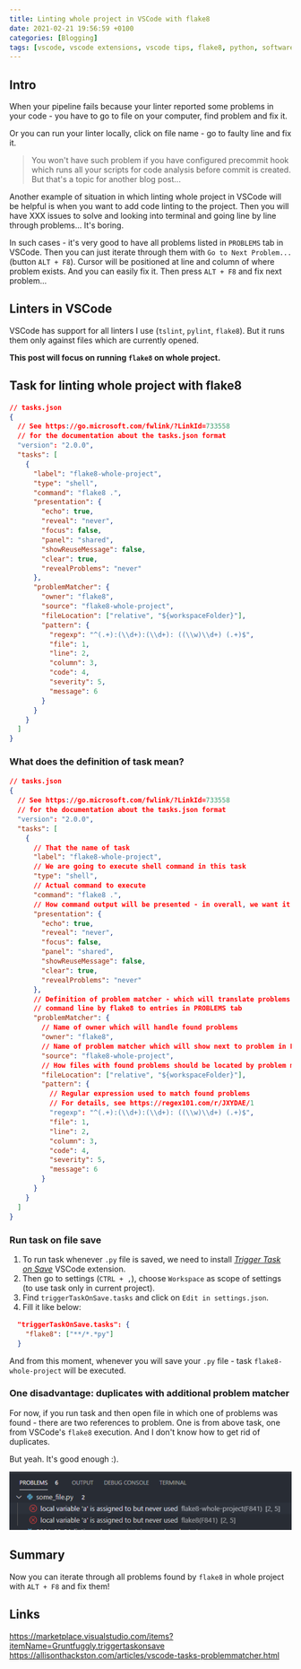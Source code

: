 ```yaml
---
title: Linting whole project in VSCode with flake8
date: 2021-02-21 19:56:59 +0100
categories: [Blogging]
tags: [vscode, vscode extensions, vscode tips, flake8, python, software development, programming]
---
```


## Intro

When your pipeline fails because your linter reported some problems in your code -
you have to go to file on your computer, find problem and fix it.

Or you can run your linter locally, click on file name - go to faulty line and fix it.

> You won't have such problem if you have configured precommit hook which runs all
> your scripts for code analysis before commit is created.
> But that's a topic for another blog post...

Another example of situation in which linting whole project in VSCode will be
helpful is when you want to add code linting to the project.
Then you will have XXX issues to solve and looking into terminal and going line by
line through problems... It's boring.

In such cases - it's very good to have all problems listed in `PROBLEMS` tab in VSCode.
Then you can just iterate through them with `Go to Next Problem...` (button `ALT + F8`).
Cursor will be positioned at line and column of where problem exists. And you can
easily fix it. Then press `ALT + F8` and fix next problem...

## Linters in VSCode

VSCode has support for all linters I use (`tslint`, `pylint`, `flake8`).
But it runs them only against files which are currently opened.


**This post will focus on running `flake8` on whole project.**

## Task for linting whole project with flake8

```json
// tasks.json
{
  // See https://go.microsoft.com/fwlink/?LinkId=733558
  // for the documentation about the tasks.json format
  "version": "2.0.0",
  "tasks": [
    {
      "label": "flake8-whole-project",
      "type": "shell",
      "command": "flake8 .",
      "presentation": {
        "echo": true,
        "reveal": "never",
        "focus": false,
        "panel": "shared",
        "showReuseMessage": false,
        "clear": true,
        "revealProblems": "never"
      },
      "problemMatcher": {
        "owner": "flake8",
        "source": "flake8-whole-project",
        "fileLocation": ["relative", "${workspaceFolder}"],
        "pattern": {
          "regexp": "^(.+):(\\d+):(\\d+): ((\\w)\\d+) (.+)$",
          "file": 1,
          "line": 2,
          "column": 3,
          "code": 4,
          "severity": 5,
          "message": 6
        }
      }
    }
  ]
}

```

### What does the definition of task mean?

```json
// tasks.json
{
  // See https://go.microsoft.com/fwlink/?LinkId=733558
  // for the documentation about the tasks.json format
  "version": "2.0.0",
  "tasks": [
    {
      // That the name of task
      "label": "flake8-whole-project",
      // We are going to execute shell command in this task
      "type": "shell",
      // Actual command to execute
      "command": "flake8 .",
      // How command output will be presented - in overall, we want it to be silent
      "presentation": {
        "echo": true,
        "reveal": "never",
        "focus": false,
        "panel": "shared",
        "showReuseMessage": false,
        "clear": true,
        "revealProblems": "never"
      },
      // Definition of problem matcher - which will translate problems reported in
      // command line by flake8 to entries in PROBLEMS tab
      "problemMatcher": {
        // Name of owner which will handle found problems
        "owner": "flake8",
        // Name of problem matcher which will show next to problem in PROBLEMS tab
        "source": "flake8-whole-project",
        // How files with found problems should be located by problem matcher
        "fileLocation": ["relative", "${workspaceFolder}"],
        "pattern": {
          // Regular expression used to match found problems
          // For details, see https://regex101.com/r/JXYDAE/1
          "regexp": "^(.+):(\\d+):(\\d+): ((\\w)\\d+) (.+)$",
          "file": 1,
          "line": 2,
          "column": 3,
          "code": 4,
          "severity": 5,
          "message": 6
        }
      }
    }
  ]
}
```

### Run task on file save

1. To run task whenever `.py` file is saved, we need to install
[_Trigger Task on Save_](https://marketplace.visualstudio.com/items?itemName=Gruntfuggly.triggertaskonsave)
VSCode extension.
2. Then go to settings (`CTRL + ,`), choose `Workspace` as scope of settings (to use task only in current project).
3. Find `triggerTaskOnSave.tasks` and click on `Edit in settings.json`.
4. Fill it like below:

  ```json
    "triggerTaskOnSave.tasks": {
      "flake8": ["**/*.*py"]
    }
  ```

And from this moment, whenever you will save your `.py` file - task `flake8-whole-project`  will be executed.

### One disadvantage: duplicates with additional problem matcher

For now, if you run task and then open file in which one of problems was found -
there are two references to problem. One is from above task, one from VSCode's
`flake8` execution.
And I don't know how to get rid of duplicates.

But yeah. It's good enough :).

![Duplicated in VSCode's PROBLEMS tab](/assets/img/linting-whole-project-in-vscode/linter-task-duplicates.png)

## Summary

Now you can iterate through all problems found by `flake8` in whole project with
`ALT + F8` and fix them!

## Links

https://marketplace.visualstudio.com/items?itemName=Gruntfuggly.triggertaskonsave
https://allisonthackston.com/articles/vscode-tasks-problemmatcher.html
